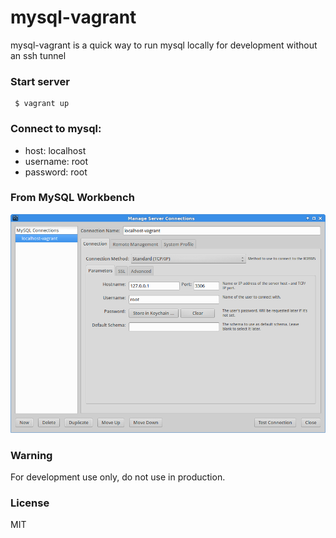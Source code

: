# mysql-vagrant

mysql-vagrant is a quick way to run mysql locally for development without an ssh tunnel

### Start server

     $ vagrant up

### Connect to mysql:

- host: localhost
- username: root
- password: root

### From MySQL Workbench

<img src="mysql-workbench.png"/>

### Warning

For development use only, do not use in production.

### License

MIT
